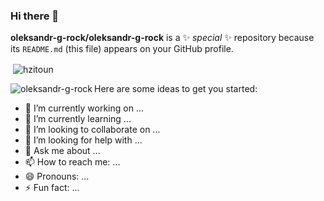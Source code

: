 ### Hi there 👋


**oleksandr-g-rock/oleksandr-g-rock** is a ✨ _special_ ✨ repository because its `README.md` (this file) appears on your GitHub profile.


<p>&nbsp;<img align="center" src="https://github-readme-stats.vercel.app/api?username=oleksandr-g-rock&show_icons=true" alt="hzitoun" /></p>

<p><img align="left" src="https://github-readme-stats.vercel.app/api/top-langs/?username=oleksandr-g-rock&layout=compact&hide=html" alt="oleksandr-g-rock" /></p>

Here are some ideas to get you started:

- 🔭 I’m currently working on ...
- 🌱 I’m currently learning ...
- 👯 I’m looking to collaborate on ...
- 🤔 I’m looking for help with ...
- 💬 Ask me about ...
- 📫 How to reach me: ...
- 😄 Pronouns: ...
- ⚡ Fun fact: ...


